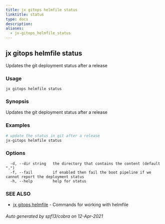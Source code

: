 ```yaml
---
title: jx gitops helmfile status
linktitle: status
type: docs
description: 
aliases:
  - jx-gitops_helmfile_status
---
```


## jx gitops helmfile status

Updates the git deployment status after a release

### Usage

```
jx gitops helmfile status
```

### Synopsis

Updates the git deployment status after a release

### Examples

  ```bash
  # update the status in git after a release
  jx-gitops helmfile status

  ```
### Options

```
  -d, --dir string   the directory that contains the content (default ".")
  -f, --fail         if enabled then fail the boot pipeline if we cannot report the deployment status
  -h, --help         help for status
```

### SEE ALSO

* [jx gitops helmfile](..)	 - Commands for working with helmfile

###### Auto generated by spf13/cobra on 12-Apr-2021
